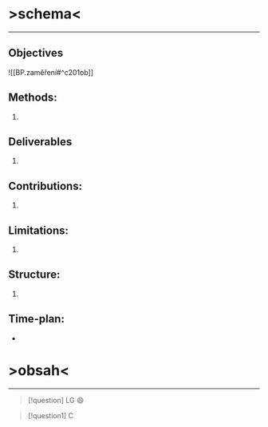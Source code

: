 # >schema<
---
## Objectives
![[BP.zaměření#^c201ob]]
## Methods:
1. 
## Deliverables
1. 
## Contributions:
1. 
## Limitations:
1. 
## Structure:
1.
## Time-plan:
- 

# >obsah<
---

> [!question] LG 😄

> [!question1] C


